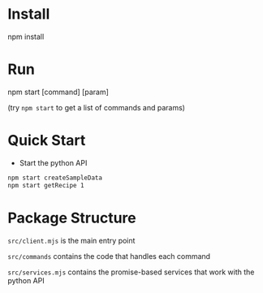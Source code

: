 # Install

npm install

# Run

npm start [command] [param]

(try `npm start` to get a list of commands and params)

# Quick Start

- Start the python API

```bash
npm start createSampleData
npm start getRecipe 1
```

# Package Structure

`src/client.mjs` is the main entry point

`src/commands` contains the code that handles each command

`src/services.mjs` contains the promise-based services that work with the python API

